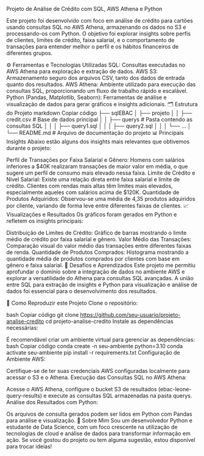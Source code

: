 Projeto de Análise de Crédito com SQL, AWS Athena e Python

Este projeto foi desenvolvido com foco em análise de crédito para cartões usando consultas SQL no AWS Athena, armazenando os dados no S3 e processando-os com Python. O objetivo foi explorar insights sobre perfis de clientes, limites de crédito, faixa salarial, e o comportamento de transações para entender melhor o perfil e os hábitos financeiros de diferentes grupos.

⚙️ Ferramentas e Tecnologias Utilizadas
SQL: Consultas executadas no AWS Athena para exploração e extração de dados.
AWS S3: Armazenamento seguro dos arquivos CSV, tanto dos dados de entrada quanto dos resultados.
AWS Athena: Ambiente utilizado para execução das consultas SQL, proporcionando um fluxo de trabalho rápido e escalável.
Python (Pandas, Matplotlib, Seaborn): Ferramentas de análise e visualização de dados para gerar gráficos e insights adicionais.
🗂️ Estrutura do Projeto
markdown
Copiar código
├── sqlEBAC
│   ├── projeto
│   │   ├── credit.csv                   # Base de dados principal
│   │   ├── querys                       # Pasta contendo as consultas SQL
│   │   │   ├── query1.sql
│   │   │   ├── query2.sql
│   │   │   └── ...
│   └── README.md                        # Arquivo de documentação do projeto
📊 Principais Insights
Abaixo estão alguns dos insights mais relevantes que obtivemos durante o projeto:

Perfil de Transações por Faixa Salarial e Gênero: Homens com salários inferiores a $40K realizaram transações de maior valor em média, o que sugere um perfil de consumo mais elevado nessa faixa.
Limite de Crédito e Nível Salarial: Existe uma relação direta entre faixa salarial e limite de crédito. Clientes com rendas mais altas têm limites mais elevados, especialmente aqueles com salários acima de $120K.
Quantidade de Produtos Adquiridos: Observou-se uma média de 4,35 produtos adquiridos por cliente, variando de forma leve entre diferentes faixas de clientes.
📈 Visualizações e Resultados
Os gráficos foram gerados em Python e refletem os insights principais:

Distribuição de Limites de Crédito: Gráfico de barras mostrando o limite médio de crédito por faixa salarial e gênero.
Valor Médio das Transações: Comparação visual do valor médio das transações entre diferentes faixas de renda.
Quantidade de Produtos Comprados: Histograma mostrando a quantidade média de produtos comprados por clientes com base em gênero e faixa salarial.
🚀 Desafios e Aprendizados
Este projeto me permitiu aprofundar o domínio sobre a integração de dados no ambiente AWS e explorar a versatilidade do Athena para consultas SQL avançadas. A união entre SQL para extração de insights e Python para visualização e análise de dados foi essencial para o desenvolvimento dos resultados.

📝 Como Reproduzir este Projeto
Clone o repositório:

bash
Copiar código
git clone https://github.com/seu-usuario/projeto-analise-credito
cd projeto-analise-credito
Instale as dependências necessárias:

É recomendável criar um ambiente virtual para gerenciar as dependências:
bash
Copiar código
conda create -n seu-ambiente python=3.10
conda activate seu-ambiente
pip install -r requirements.txt
Configuração de Ambiente AWS:

Certifique-se de ter suas credenciais AWS configuradas localmente para acessar o S3 e o Athena.
Execução das Consultas SQL no AWS Athena:

Acesse o AWS Athena, configure o bucket S3 de resultados (ebac-leone-query-results) e execute as consultas SQL armazenadas na pasta querys.
Análise dos Resultados com Python:

Os arquivos de consulta gerados podem ser lidos em Python com Pandas para análise e visualização.
👋 Sobre Mim
Sou um desenvolvedor Python e estudante de Data Science, com um foco crescente na utilização de tecnologias de cloud e análise de dados para transformar informação em ação. Se você gostou do projeto ou tem alguma sugestão, estou disponível para trocar ideias!

